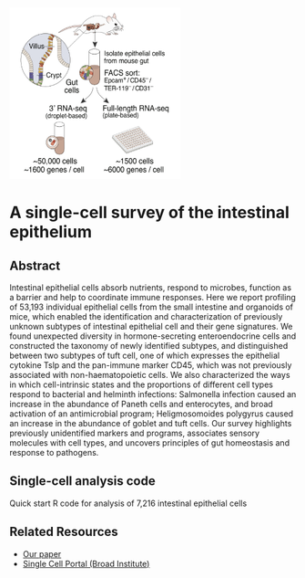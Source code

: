 
<img src="https://github.com/adamh-broad/single_cell_intestine/blob/master/Fig1a.jpg" title="Experiment_workflow" alt="Fig1a" height=300 width=300>

# A single-cell survey of the intestinal epithelium

## Abstract
Intestinal epithelial cells absorb nutrients, respond to microbes, function as a barrier and help to coordinate immune responses. Here we report profiling of 53,193 individual epithelial cells from the small intestine and organoids of mice, which enabled the identification and characterization of previously unknown subtypes of intestinal epithelial cell and their gene signatures. We found unexpected diversity in hormone-secreting enteroendocrine cells and constructed the taxonomy of newly identified subtypes, and distinguished between two subtypes of tuft cell, one of which expresses the epithelial cytokine Tslp and the pan-immune marker CD45, which was not previously associated with non-haematopoietic cells. We also characterized the ways in which cell-intrinsic states and the proportions of different cell types respond to bacterial and helminth infections: Salmonella infection caused an increase in the abundance of Paneth cells and enterocytes, and broad activation of an antimicrobial program; Heligmosomoides polygyrus caused an increase in the abundance of goblet and tuft cells. Our survey highlights previously unidentified markers and programs, associates sensory molecules with cell types, and uncovers principles of gut homeostasis and response to pathogens.

## Single-cell analysis code
Quick start R code for analysis of 7,216 intestinal epithelial cells

## Related Resources
* <a href="https://www.nature.com/articles/nature24489">Our paper</a>
* <a href="https://portals.broadinstitute.org/single_cell/study/small-intestinal-epithelium">Single Cell Portal (Broad Institute)</a>
